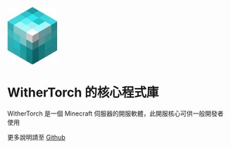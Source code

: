![WitherTorch Core Icon](https://raw.githubusercontent.com/WitherTorch/WitherTorch.Core/master/withertorch_core.png)
# WitherTorch 的核心程式庫

WitherTorch 是一個 Minecraft 伺服器的開服軟體，此開服核心可供一般開發者使用

更多說明請至 [Github](https://github.com/WitherTorch/WitherTorch.Core)
